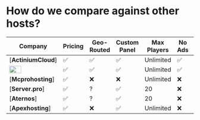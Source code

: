 # How do we compare against other hosts?

| Company | Pricing | Geo-Routed | Custom Panel | Max Players | No Ads | Premium Support | Mod Installer |
| ------- | --------------- | ---------- | ------------ | ----------- | ------ | --------------- | ------------- |
| [**ActiniumCloud**] | :white_check_mark: | :white_check_mark: | :white_check_mark: | Unlimited | :white_check_mark: | :white_check_mark: | :white_check_mark: |
| <img src="https://cdn.actinium.cloud/images/pebble.png" width="50%"/> | :white_check_mark: | :white_check_mark: | :white_check_mark: | Unlimited | :white_check_mark: | :white_check_mark: | :white_check_mark: |
| [**Mcprohosting**] | :white_check_mark: | :x: | :x: | Unlimited | :x: | :x: | :x: |
| [**Server.pro**] | :white_check_mark: | ? | :white_check_mark: | 20 | :x: | :x: | :white_check_mark: |
| [**Aternos**] | :white_check_mark: | ? | :white_check_mark: | 20 | :x: | :x: | :white_check_mark: |
| [**Apexhosting**] | :white_check_mark: | :x: | :white_check_mark: | Unlimited | :x: | :x: | :x: |
